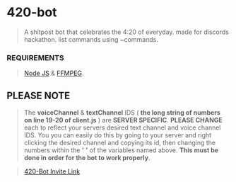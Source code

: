 # 420-bot
>A shitpost bot that celebrates the 4:20 of everyday. made for discords hackathon. list commands using ~commands.

### REQUIREMENTS
>[Node JS](https://nodejs.org) & [FFMPEG](https://ffmpeg.zeranoe.com/builds/).

## PLEASE NOTE
>The **voiceChannel** & **textChannel** IDS ( **the long string of numbers on line 19-20 of client.js** ) are **SERVER SPECIFIC**. **PLEASE CHANGE** each to reflect your servers desired text channel and voice channel IDS. You you can easily do this by going to your server and right clicking the desired channel and copying its id, then changing the numbers within the **'** **'** of the variables named above. **This must be done in order for the bot to work properly**.

>[420-Bot Invite Link](https://discordapp.com/oauth2/authorize?&client_id=593653827572596757&scope=bot&permissions=8)
